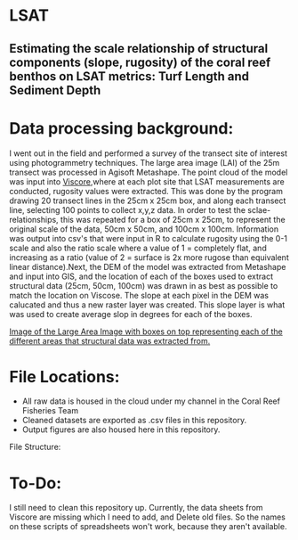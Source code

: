 # LSAT
## Estimating the scale relationship of structural components (slope, rugosity) of the coral reef benthos on LSAT metrics: Turf Length and Sediment Depth

# Data processing background: 
I went out in the field and performed a survey of the transect site of interest using photogrammetry techniques. The large area image (LAI) of the 25m transect was processed in Agisoft Metashape. The point cloud of the model was input into [Viscore](https://chei.ucsd.edu/viscore/),where at each plot site that LSAT measurements are conducted, rugosity values were extracted. This was done by the program drawing 20 transect lines in the 25cm x 25cm box, and along each transect line, selecting 100 points to collect x,y,z data. In order to test the sclae-relationships, this was repeated for a box of 25cm x 25cm, to represent the original scale of the data, 50cm x 50cm, and 100cm x 100cm. Information was output into csv's that were input in R to calculate rugosity using the 0-1 scale and also the ratio scale where a value of 1 = completely flat, and increasing as a ratio (value of 2 = surface is 2x more rugose than equivalent linear distance).Next, the DEM of the model was extracted from Metashape and input into GIS, and the location of each of the boxes used to extract structural data (25cm, 50cm, 100cm) was drawn in as best as possible to match the location on Viscose. The slope at each pixel in the DEM was calucated and thus a new raster layer was created. This slope layer is what was used to create average slop in degrees for each of the boxes. 

[Image of the Large Area Image with boxes on top representing each of the different areas that structural data was extracted from.](lai.png)


# File Locations: 
* All raw data is housed in the cloud under my channel in the Coral Reef Fisheries Team
* Cleaned datasets are exported as .csv files in this repository. 
* Output figures are also housed here in this repository. 

File Structure: 


# To-Do:
I still need to clean this repository up. Currently, the data sheets from Viscore are missing which I need to add, and Delete old files. So the names on these scripts of spreadsheets won't work, because they aren't available. 